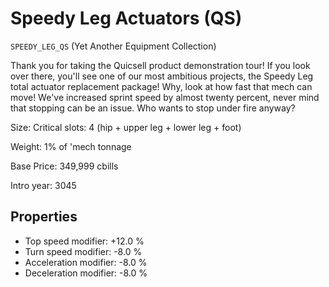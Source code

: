 # Speedy Leg Actuators (QS)

`SPEEDY_LEG_QS` (Yet Another Equipment Collection)

Thank you for taking the Quicsell product demonstration tour! If you look over there, you'll see one of our most ambitious projects, the Speedy Leg total actuator replacement package! Why, look at how fast that mech can move! We've increased sprint speed by almost twenty percent, never mind that stopping can be an issue. Who wants to stop under fire anyway?

Size: Critical slots: 4 (hip +  upper leg +  lower leg +  foot)

Weight: 1% of 'mech tonnage

Base Price: 349,999 cbills

Intro year: 3045

## Properties
* Top speed modifier: +12.0 %
* Turn speed modifier: -8.0 %
* Acceleration modifier: -8.0 %
* Deceleration modifier: -8.0 %
